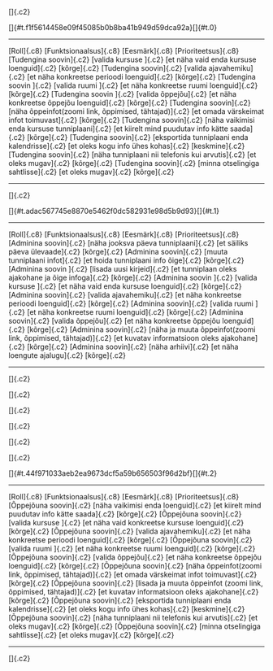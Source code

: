 []{.c2}

[]{#t.f1f5614458e09f45085b0b8ba41b949d59dca92a}[]{#t.0}

  -------------------------- -------------------------------------------------------- -------------------------------------------------- ----------------------
  [Roll]{.c8}                [Funktsionaalsus]{.c8}                                   [Eesmärk]{.c8}                                     [Prioriteetsus]{.c8}
  [Tudengina soovin]{.c2}    [valida kursuse ]{.c2}                                   [et näha vaid enda kursuse loenguid]{.c2}          [kõrge]{.c2}
  [Tudengina soovin]{.c2}    [valida ajavahemiku]{.c2}                                [et näha konkreetse perioodi loenguid]{.c2}        [kõrge]{.c2}
  [Tudengina soovin ]{.c2}   [valida ruumi ]{.c2}                                     [et näha konkreetse ruumi loenguid]{.c2}           [kõrge]{.c2}
  [Tudengina soovin ]{.c2}   [valida õppejõu]{.c2}                                    [et näha konkreetse õppejõu loenguid]{.c2}         [kõrge]{.c2}
  [Tudengina soovin]{.c2}    [näha õppeinfot(zoomi link, õppimised, tähtajad)]{.c2}   [et omada värskeimat infot toimuvast]{.c2}         [kõrge]{.c2}
  [Tudengina soovin]{.c2}    [näha vaikimisi enda kursuse tunniplaani]{.c2}           [et kiirelt mind puudutav info kätte saada]{.c2}   [kõrge]{.c2}
  [Tudengina soovin]{.c2}    [eksportida tunniplaani enda kalendrisse]{.c2}           [et oleks kogu info ühes kohas]{.c2}               [keskmine]{.c2}
  [Tudengina soovin]{.c2}    [näha tunniplaani nii telefonis kui arvutis]{.c2}        [et oleks mugav]{.c2}                              [kõrge]{.c2}
  [Tudengina soovin]{.c2}    [minna otselingiga sahtlisse]{.c2}                       [et oleks mugav]{.c2}                              [kõrge]{.c2}
  -------------------------- -------------------------------------------------------- -------------------------------------------------- ----------------------

[]{.c2}

[]{#t.adac567745e8870e5462f0dc582931e98d5b9d93}[]{#t.1}

  ------------------------- ----------------------------------------------------------------- ----------------------------------------------------- ----------------------
  [Roll]{.c8}               [Funktsionaalsus]{.c8}                                            [Eesmärk]{.c8}                                        [Prioriteetsus]{.c8}
  [Adminina soovin]{.c2}    [näha jooksva päeva tunniplaani]{.c2}                             [et säiliks päeva ülevaade]{.c2}                      [kõrge]{.c2}
  [Adminina soovin]{.c2}    [muuta tunniplaani infot]{.c2}                                    [et hoida tunniplaani info õige]{.c2}                 [kõrge]{.c2}
  [Adminina soovin ]{.c2}   [lisada uusi kirjeid]{.c2}                                        [et tunniplaan oleks ajakohane ja õige infoga]{.c2}   [kõrge]{.c2}
  [Adminina soovin ]{.c2}   [valida kursuse ]{.c2}                                            [et näha vaid enda kursuse loenguid]{.c2}             [kõrge]{.c2}
  [Adminina soovin]{.c2}    [valida ajavahemiku]{.c2}                                         [et näha konkreetse perioodi loenguid]{.c2}           [kõrge]{.c2}
  [Adminina soovin]{.c2}    [valida ruumi ]{.c2}                                              [et näha konkreetse ruumi loenguid]{.c2}              [kõrge]{.c2}
  [Adminina soovin]{.c2}    [valida õppejõu]{.c2}                                             [et näha konkreetse õppejõu loenguid]{.c2}            [kõrge]{.c2}
  [Adminina soovin]{.c2}    [näha ja muuta õppeinfot(zoomi link, õppimised, tähtajad)]{.c2}   [et kuvatav informatsioon oleks ajakohane]{.c2}       [kõrge]{.c2}
  [Adminina soovin]{.c2}    [näha arhiivi]{.c2}                                               [et näha loengute ajalugu]{.c2}                       [kõrge]{.c2}
  ------------------------- ----------------------------------------------------------------- ----------------------------------------------------- ----------------------

[]{.c2}

[]{.c2}

[]{.c2}

[]{.c2}

[]{.c2}

[]{.c2}

[]{#t.44f971033aeb2ea9673dcf5a59b656503f96d2bf}[]{#t.2}

  ------------------------- -------------------------------------------------------------------- -------------------------------------------------- ----------------------
  [Roll]{.c8}               [Funktsionaalsus]{.c8}                                               [Eesmärk]{.c8}                                     [Prioriteetsus]{.c8}
  [Õppejõuna soovin]{.c2}   [näha vaikimisi enda loenguid]{.c2}                                  [et kiirelt mind puudutav info kätte saada]{.c2}   [kõrge]{.c2}
  [Õppejõuna soovin]{.c2}   [valida kursuse ]{.c2}                                               [et näha vaid konkreetse kursuse loenguid]{.c2}    [kõrge]{.c2}
  [Õppejõuna soovin]{.c2}   [valida ajavahemiku]{.c2}                                            [et näha konkreetse perioodi loenguid]{.c2}        [kõrge]{.c2}
  [Õppejõuna soovin]{.c2}   [valida ruumi ]{.c2}                                                 [et näha konkreetse ruumi loenguid]{.c2}           [kõrge]{.c2}
  [Õppejõuna soovin]{.c2}   [valida õppejõu]{.c2}                                                [et näha konkreetse õppejõu loenguid]{.c2}         [kõrge]{.c2}
  [Õppejõuna soovin]{.c2}   [näha õppeinfot(zoomi link, õppimised, tähtajad)]{.c2}               [et omada värskeimat infot toimuvast]{.c2}         [kõrge]{.c2}
  [Õppejõuna soovin]{.c2}   [lisada ja muuta õppeinfot (zoomi link, õppimised, tähtajad)]{.c2}   [et kuvatav informatsioon oleks ajakohane]{.c2}    [kõrge]{.c2}
  [Õppejõuna soovin]{.c2}   [eksportida tunniplaani enda kalendrisse]{.c2}                       [et oleks kogu info ühes kohas]{.c2}               [keskmine]{.c2}
  [Õppejõuna soovin]{.c2}   [näha tunniplaani nii telefonis kui arvutis]{.c2}                    [et oleks mugav]{.c2}                              [kõrge]{.c2}
  [Õppejõuna soovin]{.c2}   [minna otselingiga sahtlisse]{.c2}                                   [et oleks mugav]{.c2}                              [kõrge]{.c2}
  ------------------------- -------------------------------------------------------------------- -------------------------------------------------- ----------------------

[]{.c2}
